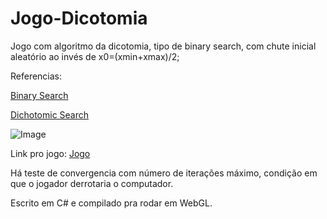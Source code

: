 # Jogo-Dicotomia
Jogo com algoritmo da dicotomia, tipo de binary search, com chute inicial aleatório ao invés de x0=(xmin+xmax)/2;

Referencias:

[Binary Search](https://en.wikipedia.org/wiki/Binary_search_algorithm)


[Dichotomic Search](https://en.wikipedia.org/wiki/Dichotomic_search)



![Image](https://upload.wikimedia.org/wikipedia/commons/thumb/c/ca/Morse_code_tree3.png/800px-Morse_code_tree3.png)

Link pro jogo: [Jogo](https://jacobsalzberg.github.io/Jogo-Dicotomia-UI/)

Há teste de convergencia com número de iterações máximo, condição em que o jogador derrotaria o computador.

Escrito em C# e compilado pra rodar em WebGL.
